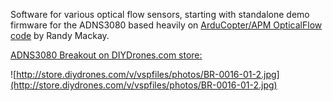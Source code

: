 Software for various optical flow sensors, starting with standalone demo firmware for the ADNS3080 based heavily on [ArduCopter/APM OpticalFlow code](http://code.google.com/p/ardupilot-mega/source/browse/#git%2Flibraries%2FAP_OpticalFlow) by Randy Mackay.

[ADNS3080 Breakout on DIYDrones.com store:](http://store.diydrones.com/ProductDetails.asp?ProductCode=BR-0016-01)

![http://store.diydrones.com/v/vspfiles/photos/BR-0016-01-2.jpg](http://store.diydrones.com/v/vspfiles/photos/BR-0016-01-2.jpg)